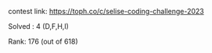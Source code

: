 contest link: https://toph.co/c/selise-coding-challenge-2023

Solved : 4 (D,F,H,I)

Rank: 176 (out of 618)